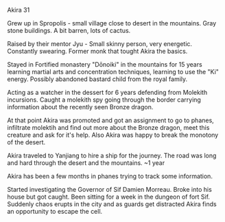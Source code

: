 Akira 31  

Grew up in Spropolis - small village
close to desert in the mountains. Gray stone buildings. 
A bit barren, lots of cactus. 

Raised by their mentor Jyu - 
Small skinny person, very energetic. Constantly swearing. 
Former monk that tought Akira the basics. 

Stayed in Fortified monastery "Dōnoiki" in the mountains for 15 years 
learning martial arts and concentration techniques, learning to use the "Ki" energy.
Possibly abandoned bastard child from the royal family. 

Acting as a watcher in the dessert for 6 years defending from Molekith incursions. 
Caught a molekith spy going through the border carrying information about 
the recently seen Bronze dragon.

At that point Akira was promoted and got an assignment to go to phanes, infiltrate molektih 
and find out more about the Bronze dragon, meet this creature and ask for it's help. 
Also Akira was happy to break the monotony of the desert. 

Akira traveled to Yanjiang to hire a ship for the journey. The road was long and hard through 
the desert and the mountains. ~1 year

Akira has been a few months in phanes trying to track some information.

Started investigating the Governor of Sif Damien Morreau. Broke into his house but got caught. 
Been sitting for a week in the dungeon of fort Sif. 
Suddenly chaos erupts in the city and as guards get distracted Akira finds an opportunity to escape the cell. 
